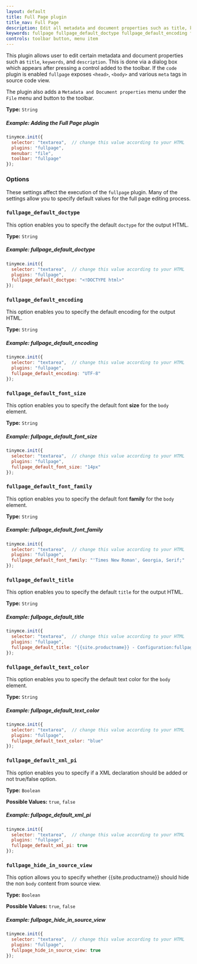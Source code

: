 ```yaml
---
layout: default
title: Full Page plugin
title_nav: Full Page
description: Edit all metadata and document properties such as title, keywords and description.
keywords: fullpage fullpage_default_doctype fullpage_default_encoding fullpage_default_font_size fullpage_default_font_family fullpage_default_title fullpage_default_text_color fullpage_default_xml_pi fullpage_hide_in_source_view
controls: toolbar button, menu item
---
```


This plugin allows user to edit certain metadata and document properties such as `title`, `keywords`, and `description`. This is done via a dialog box which appears after pressing a control added to the toolbar. If the `code` plugin is enabled `fullpage` exposes `<head>`, `<body>` and various `meta` tags in source code view.

The plugin also adds a `Metadata and Document properties` menu under the `File` menu and button to the toolbar.

**Type:** `String`

##### Example: Adding the Full Page plugin

```js
tinymce.init({
  selector: "textarea",  // change this value according to your HTML
  plugins: "fullpage",
  menubar: "file",
  toolbar: "fullpage"
});
```

### Options

These settings affect the execution of the `fullpage` plugin. Many of the settings allow you to specify default values for the full page editing process.

### `fullpage_default_doctype`

This option enables you to specify the default `doctype` for the output HTML.

**Type:** `String`

##### Example: fullpage_default_doctype

```js
tinymce.init({
  selector: "textarea",  // change this value according to your HTML
  plugins: "fullpage",
  fullpage_default_doctype: "<!DOCTYPE html>"
});
```

### `fullpage_default_encoding`

This option enables you to specify the default encoding for the output HTML.

**Type:** `String`

##### Example: fullpage_default_encoding

```js
tinymce.init({
  selector: "textarea",  // change this value according to your HTML
  plugins: "fullpage",
  fullpage_default_encoding: "UTF-8"
});
```

### `fullpage_default_font_size`

This option enables you to specify the default font **size** for the `body` element.

**Type:** `String`

##### Example: fullpage_default_font_size

```js
tinymce.init({
  selector: "textarea",  // change this value according to your HTML
  plugins: "fullpage",
  fullpage_default_font_size: "14px"
});
```

### `fullpage_default_font_family`

This option enables you to specify the default font **family** for the `body` element.

**Type:** `String`

##### Example: fullpage_default_font_family

```js
tinymce.init({
  selector: "textarea",  // change this value according to your HTML
  plugins: "fullpage",
  fullpage_default_font_family: "'Times New Roman', Georgia, Serif;"
});
```

### `fullpage_default_title`

This option enables you to specify the default `title` for the output HTML.

**Type:** `String`

##### Example: fullpage_default_title

```js
tinymce.init({
  selector: "textarea",  // change this value according to your HTML
  plugins: "fullpage",
  fullpage_default_title: "{{site.productname}} - Configuration:fullpage_default_title"
});
```

### `fullpage_default_text_color`

This option enables you to specify the default text color for the `body` element.

**Type:** `String`

##### Example: fullpage_default_text_color

```js
tinymce.init({
  selector: "textarea",  // change this value according to your HTML
  plugins: "fullpage",
  fullpage_default_text_color: "blue"
});
```

### `fullpage_default_xml_pi`

This option enables you to specify if a XML declaration should be added or not true/false option.

**Type:** `Boolean`

**Possible Values:** `true`, `false`

##### Example: fullpage_default_xml_pi

```js
tinymce.init({
  selector: "textarea",  // change this value according to your HTML
  plugins: "fullpage",
  fullpage_default_xml_pi: true
});
```

### `fullpage_hide_in_source_view`

This option allows you to specify whether {{site.productname}} should hide the non `body` content from source view.

**Type:** `Boolean`

**Possible Values:** `true`, `false`

##### Example: fullpage_hide_in_source_view

```js
tinymce.init({
  selector: "textarea",  // change this value according to your HTML
  plugins: "fullpage",
  fullpage_hide_in_source_view: true
});
```
